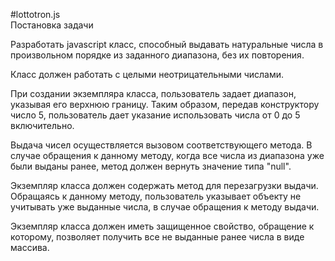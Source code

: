 #lottotron.js  
Постановка задачи

Разработать javascript класс, способный выдавать натуральные числа в произвольном порядке из заданного диапазона, без их повторения.

Класс должен работать с целыми неотрицательными числами.

При создании экземпляра класса, пользователь задает диапазон, указывая его верхнюю границу. Таким образом, передав конструктору число 5, пользователь дает указание использовать числа от 0 до 5 включительно.

Выдача чисел осуществляется вызовом соответствующего метода. В случае обращения к данному методу, когда все числа из диапазона уже были выданы ранее, метод должен вернуть значение типа "null".

Экземпляр класса должен содержать метод для перезагрузки выдачи. Обращаясь к данному методу, пользователь указывает объекту не учитывать уже выданные числа, в случае обращения к методу выдачи.

Экземпляр класса должен иметь защищенное свойство, обращение к которому, позволяет получить все не выданные ранее числа в виде массива.